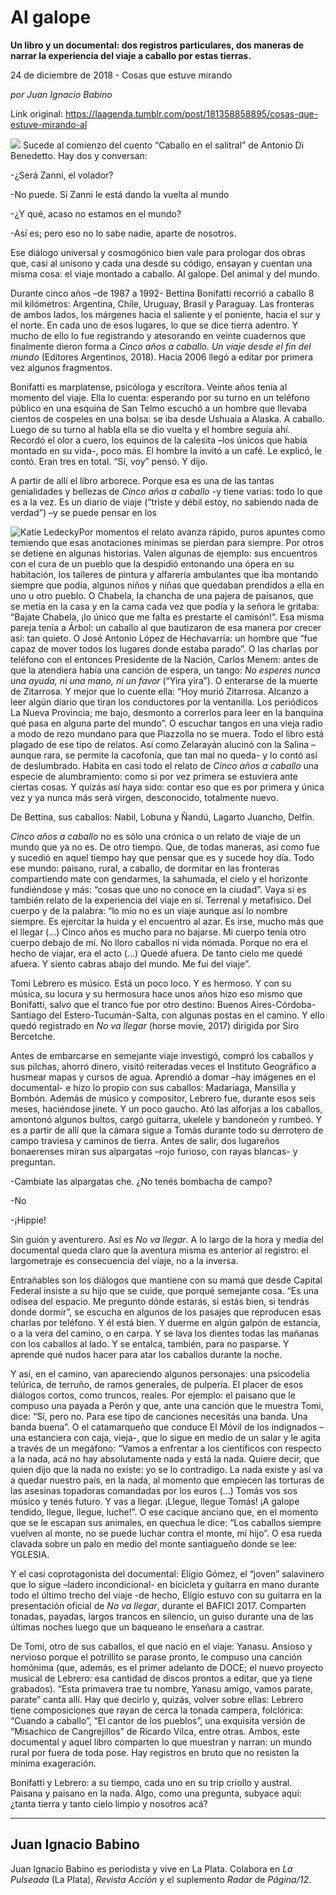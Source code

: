 # Al galope

**Un libro y un documental: dos registros particulares, dos maneras de narrar la experiencia del viaje a caballo por estas tierras.**

24 de diciembre de 2018 - Cosas que estuve mirando

_por Juan Ignacio Babino_

Link original: https://laagenda.tumblr.com/post/181358858895/cosas-que-estuve-mirando-al

![](https://64.media.tumblr.com/547fd0872f2ac616756439a0c3a99094/tumblr_inline_pk8ymmOArc1t6q87u_500.jpg)
Sucede al comienzo del cuento “Caballo en el salitral” de Antonio Di Benedetto. Hay dos y conversan:  

-¿Será Zanni, el volador?  

-No puede. Si Zanni le está dando la vuelta al mundo  

-¿Y qué, acaso no estamos en el mundo?  

-Así es; pero eso no lo sabe nadie, aparte de nosotros.

Ese diálogo universal y cosmogónico bien vale para prologar dos obras que, casi al unísono y cada una desde su código, ensayan y cuentan una misma cosa: el viaje montado a caballo. Al galope. Del animal y del mundo.

Durante cinco años –de 1987 a 1992- Bettina Bonifatti recorrió a caballo 8 mil kilómetros: Argentina, Chile, Uruguay, Brasil y Paraguay. Las fronteras de ambos lados, los márgenes hacia el saliente y el poniente, hacia el sur y el norte. En cada uno de esos lugares, lo que se dice tierra adentro. Y mucho de ello lo fue registrando y atesorando en veinte cuadernos que finalmente dieron forma a *Cinco años a caballo. Un viaje desde el fin del mundo* (Editores Argentinos, 2018). Hacia 2006 llegó a editar por primera vez algunos fragmentos.

Bonifatti es marplatense, psicóloga y escritora. Veinte años tenía al momento del viaje. Ella lo cuenta: esperando por su turno en un teléfono público en una esquina de San Telmo escuchó a un hombre que llevaba cientos de cospeles en una bolsa: se iba desde Ushuaia a Alaska. A caballo. Luego de su turno al habla ella se dio vuelta y el hombre seguía ahí. Recordó el olor a cuero, los equinos de la calesita –los únicos que había montado en su vida-, poco más. El hombre la invitó a un café. Le explicó, le contó. Eran tres en total. “Sí, voy” pensó. Y dijo.

A partir de allí el libro arborece. Porque esa es una de las tantas genialidades y bellezas de *Cinco años a caballo* -y tiene varias: todo lo que es a la vez. Es un diario de viaje (“triste y débil estoy, no sabiendo nada de verdad”) –y se puede pensar en los 

![Katie Ledecky](https://64.media.tumblr.com/6cf7f347e4c810bb8c46b0510e64d995/tumblr_inline_pk8vk8Wrn61t6q87u_400.jpg)Por momentos el relato avanza rápido, puros apuntes como temiendo que esas anotaciones mínimas se pierdan para siempre. Por otros se detiene en algunas historias. Valen algunas de ejemplo: sus encuentros con el cura de un pueblo que la despidió entonando una ópera en su habitación, los talleres de pintura y alfarería ambulantes que iba montando siempre que podía, algunos niños y niñas que quedaban prendidos a ella en uno u otro pueblo. O Chabela, la chancha de una pajera de paisanos, que se metía en la casa y en la cama cada vez que podía y la señora le gritaba: “Bajate Chabela, ¡lo único que me falta es prestarte el camisón!”. Esa misma pareja tenía a Árbol: un caballo al que bautizaron de esa manera por crecer así: tan quieto. O José Antonio López de Hechavarría: un hombre que “fue capaz de mover todos los lugares donde estaba parado”. O las charlas por teléfono con el entonces Presidente de la Nación, Carlos Menem: antes de que la atendiera había una canción de espera, un tango: *No esperes nunca una ayuda, ni una mano, ni un favor* (“Yira yira”). O enterarse de la muerte de Zitarrosa. Y mejor que lo cuente ella: “Hoy murió Zitarrosa. Alcanzo a leer algún diario que tiran los conductores por la ventanilla. Los periódicos La Nueva Provincia; me bajo, desmonto a correrlos para leer en la banquina qué pasa en alguna parte del mundo”. O escuchar tangos en una vieja radio a modo de rezo mundano para que Piazzolla no se muera. Todo el libro está plagado de ese tipo de relatos. Así como Zelarayán alucinó con la Salina –aunque rara, se permite la cacofonía, que tan mal no queda- y lo contó así de deslumbrado. Habita en casi todo el relato de *Cinco años a caballo* una especie de alumbramiento: como si por vez primera se estuviera ante ciertas cosas. Y quizás así haya sido: contar eso que es por primera y única vez y ya nunca más será virgen, desconocido, totalmente nuevo.

De Bettina, sus caballos: Nabil, Lobuna y Ñandú, Lagarto Juancho, Delfín.

*Cinco años a caballo* no es sólo una crónica o un relato de viaje de un mundo que ya no es. De otro tiempo. Que, de todas maneras, así como fue y sucedió en aquel tiempo hay que pensar que es y sucede hoy día. Todo ese mundo: paisano, rural, a caballo, de dormitar en las fronteras compartiendo mate con gendarmes, la sahumada, el cielo y el horizonte fundiéndose y más: “cosas que uno no conoce en la ciudad”. Vaya si es también relato de la experiencia del viaje en sí. Terrenal y metafísico. Del cuerpo y de la palabra: “lo mío no es un viaje aunque así lo nombre siempre. Es ejercitar la huida y el encuentro al azar. Es irse, mucho más que el llegar (…) Cinco años es mucho para no bajarse. Mi cuerpo tenía otro cuerpo debajo de mí. No lloro caballos ni vida nómada. Porque no era el hecho de viajar, era el acto (…) Quedé afuera. De tanto cielo me quedé afuera. Y siento cabras abajo del mundo. Me fui del viaje”.

Tomi Lebrero es músico. Está un poco loco. Y es hermoso. Y con su música, su locura y su hermosura hace unos años hizo eso mismo que Bonifatti, salvo que el tranco fue por otro destino: Buenos Aires-Córdoba-Santiago del Estero-Tucumán-Salta, con algunas postas en el camino. Y ello quedó registrado en *No va llegar* (horse movie, 2017) dirigida por Siro Bercetche.

Antes de embarcarse en semejante viaje investigó, compró los caballos y sus pilchas, ahorró dinero, visitó reiteradas veces el Instituto Geográfico a husmear mapas y cursos de agua. Aprendió a domar –hay imágenes en el documental- e hizo lo propio con sus caballos: Madariaga, Mansilla y Bombón. Además de músico y compositor, Lebrero fue, durante esos seis meses, haciéndose jinete. Y un poco gaucho. Ató las alforjas a los caballos, amontonó algunos bultos, cargó guitarra, ukelele y bandoneón y rumbeó. Y es a partir de allí que la cámara sigue a Tomás durante todo su derrotero de campo traviesa y caminos de tierra. Antes de salir, dos lugareños bonaerenses miran sus alpargatas –rojo furioso, con rayas blancas- y preguntan.

-Cambiate las alpargatas che. ¿No tenés bombacha de campo?  

-No  

-¡Hippie!

Sin guión y aventurero. Así es *No va llegar*. A lo largo de la hora y media del documental queda claro que la aventura misma es anterior al registro: el largometraje es consecuencia del viaje, no a la inversa.

Entrañables son los diálogos que mantiene con su mamá que desde Capital Federal insiste a su hijo que se cuide, que porqué semejante cosa. “Es una odisea del espacio. Me pregunto dónde estarás, si estás bien, si tendrás donde dormir”, se escucha en algunos de los pasajes que reproducen esas charlas por teléfono. Y él está bien. Y duerme en algún galpón de estancia, o a la vera del camino, o en carpa. Y se lava los dientes todas las mañanas con los caballos al lado. Y se entalca, también, para no pasparse. Y aprende qué nudos hacer para atar los caballos durante la noche.

Y así, en el camino, van apareciendo algunos personajes: una psicodelia telúrica, de terruño, de ramos generales, de pulpería. El placer de esos diálogos cortos, como truncos, reales. Por ejemplo: el paisano que le compuso una payada a Perón y que, ante una canción que le muestra Tomi, dice: “Sí, pero no. Para ese tipo de canciones necesitás una banda. Una banda buena”. O el catamarqueño que conduce El Móvil de los indignados –una estanciera con caja, vieja-, que lo sigue en medio de un salar y le agita a través de un megáfono: “Vamos a enfrentar a los científicos con respecto a la nada, acá no hay absolutamente nada y está la nada. Quiere decir, que quien dijo que la nada no existe: yo se lo contradigo. La nada existe y así va a quedar nuestro país, en la nada, al momento que empiecen las torturas de las asesinas topadoras comandadas por los euros (…) Tomás vos sos músico y tenés futuro. Y vas a llegar. ¡Llegue, llegue Tomás! ¡A galope tendido, llegue, llegue, luche!”. O ese cacique anciano que, en el momento que se le escapan sus animales, en quechua le dice: “Los caballos siempre vuelven al monte, no se puede luchar contra el monte, mi hijo”. O esa rueda clavada sobre un palo en medio del monte santiagueño donde se lee: YGLESIA.

Y el casi coprotagonista del documental: Elígio Gómez, el “joven” salavinero que lo sigue –ladero incondicional- en bicicleta y guitarra en mano durante todo el último trecho del viaje -de hecho, Elígio estuvo con su guitarra en la presentación oficial de *No va llegar*, durante el BAFICI 2017. Comparten tonadas, payadas, largos trancos en silencio, un guiso durante una de las últimas noches luego que un baqueano le enseñara a castrar.

De Tomi, otro de sus caballos, el que nació en el viaje: Yanasu. Ansioso y nervioso porque el potrillito se parase pronto, le compuso una canción homónima (que, además, es el primer adelanto de DOCE; el nuevo proyecto musical de Lebrero: esa cantidad de discos prontos a editar, que ya tiene grabados). “Esta primavera trae tu nombre, Yanasu amigo, vamos parate, parate” canta allí. Hay que decirlo y, quizás, volver sobre ellas: Lebrero tiene composiciones que rayan de cerca la tonada campera, folclórica: “Cuando a caballo”, “El cantor de los pueblos”, una exquisita versión de “Misachico de Cangrejillos” de Ricardo Vilca, entre otras. Ambos, este documental y aquel libro comparten lo que muestran y narran: un mundo rural por fuera de toda pose. Hay registros en bruto que no resisten la mínima exageración.

Bonifatti y Lebrero: a su tiempo, cada uno en su trip criollo y austral. Paisana y paisano en la nada. Algo, como una pregunta, subyace aquí: ¿tanta tierra y tanto cielo limpio y nosotros acá?

  




---

 Juan Ignacio Babino
--------------------

 Juan Ignacio Babino es periodista y vive en La Plata. Colabora en *La Pulseada* (La Plata), *Revista Acción* y el suplemento *Radar* de *Página/12*.

